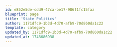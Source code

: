 ```yaml
---
id: e852e5de-cdd9-47ca-be17-986f1fc15faa
blueprint: page
title: 'State Politics'
author: 1171dfc9-1b3d-4d70-afb9-70d860da1c22
template: category
updated_by: 1171dfc9-1b3d-4d70-afb9-70d860da1c22
updated_at: 1748686938
---
```

